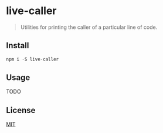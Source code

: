 # live-caller

> Utilities for printing the caller of a particular line of code.

## Install

```js
npm i -S live-caller
```

## Usage

TODO

## License

[MIT](http://vjpr.mit-license.org)
